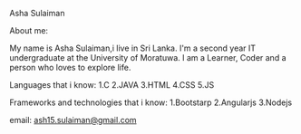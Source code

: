 ﻿Asha Sulaiman

About me:

My name is Asha Sulaiman,i live in Sri Lanka. I'm a second year IT undergraduate at the University of Moratuwa.
I am a Learner, Coder and a person who loves to explore life.  

Languages that i know:
 1.C
 2.JAVA
 3.HTML
 4.CSS
 5.JS

Frameworks and technologies that i know:
 1.Bootstarp
 2.Angularjs
 3.Nodejs

email: ash15.sulaiman@gmail.com

